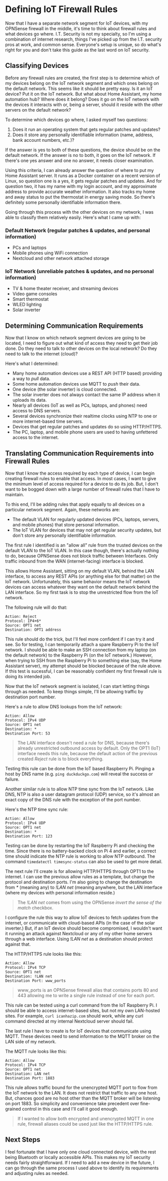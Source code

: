 # Defining IoT Firewall Rules
Now that I have a separate network segment for IoT devices, with my OPNSense firewall in the middle, it's time to think about firewall rules and what devices go where. I.T. Security is not my specialty, so I'm using a combination of internet research, things I've picked up from the I.T. security pros at work, and common sense. Everyone's setup is unique, so do what's right for you and don't take this guide as the last word on IoT security.

## Classifying Devices
Before any firewall rules are created, the first step is to determine which of my devices belong on the IoT network segment and which ones belong on the default network. This seems like it should be pretty easy. Is it an IoT device? Put it on the IoT network. But what about Home Assistant, my home automation hub? Where does it belong? Does it go on the IoT network with the devices it interacts with or, being a server, should it reside with the other servers on the default network?

To determine which devices go where, I asked myself two questions:
1. Does it run an operating system that gets regular patches and updates?
2. Does it store any personally identifiable information (name, address, bank account numbers, etc.)?

If the answer is yes to both of these questions, the device should be on the default network. If the answer is no to both, it goes on the IoT network. If there's one yes answer and one no answer, it needs closer examination.

Using this criteria, I can already answer the question of where to put my Home Assistant server. It runs as a Docker container on a recent version of Linux, so question one is a yes, it gets regular patches and updates. And for question two, it has my name with my login account, and my approximate address to provide accurate weather information. It also tracks my home and away status to put the thermostat in energy saving mode. So there's definitely some personally identifiable information there.

Going through this process with the other devices on my network, I was able to classify them relatively easily. Here's what I came up with:

### Default Network (regular patches & updates, and personal information)
* PCs and laptops
* Mobile phones uing WiFi connection
* Nextcloud and other network attached storage

### IoT Network (unreliable patches & updates, and no personal information)
* TV & home theater receiver, and streaming devices
* Video game consoles
* Smart thermostat
* WLED lighting
* Solar inverter

## Determining Communication Requirements
Now that I know on which network segment devices are going to be located, I need to figure out what kind of access they need to get their job done. Do they need to talk to other devices on the local network? Do they need to talk to the internet (cloud)?

Here's what I determined:
* Many home automation devices use a REST API (HTTP based) providing a way to _pull_ data.
* Some home automation devices use MQTT to _push_ their data.
* One device (the solar inverter) is cloud connected.
* The solar inverter does not always contact the same IP address when it uploads its data.
* Nearly all devices (IoT as well as PCs, laptops, and phones) need access to DNS servers.
* Several devices synchronize their realtime clocks using NTP to one or more internet-based time servers.
* Devices that get regular patches and updates do so using HTTP/HTTPS.
* The PC, laptop, and mobile phone users are used to having unfettered access to the internet.

## Translating Communication Requirements into Firewall Rules
Now that I know the access required by each type of device, I can begin creating firewall rules to enable that access. In most cases, I want to give the minimum level of access required for a device to do its job. But, I don't want to be bogged down with a large number of firewall rules that I have to maintain.

To this end, I'll be adding rules that apply equally to all devices on a particular network segment. Again, these networks are:
* The default VLAN for regularly updated devices (PCs, laptops, servers, and mobile phones) that store personal information.
* The IoT VLAN for devices that may not get regular security updates, but don't store any personally identifiable information.

The first rule I identified is an "allow all" rule from the trusted devices on the default VLAN to the IoT VLAN. In this case though, there's actually nothing to do, because OPNSense does not block traffic between Interfaces. Only traffic inbound from the WAN (internet-facing) interface is blocked.

This allows Home Assistant, sitting on my default VLAN, behind the LAN interface, to access any REST APIs (or anything else for that matter) on the IoT network. Unfortunately, this same behavior means the IoT network devices can access whatever they want on the default network behind the LAN interface. So my first task is to stop the unrestricted flow from the IoT network.

The following rule will do that:
```
Action: Reject
Protocol: IP4+6*
Source: OPT1 net
Destination: OPT1 address
```

This rule should do the trick, but I'll feel more confident if I can try it and see. So for testing, I can temporarily attach a spare Raspberry Pi to the IoT network. I should be able to make an SSH connection from my laptop (on the default network) to the Raspberry Pi (on the IoT network.) However, when trying to SSH from the Raspberry Pi to something else (say, the Home Assistant server), my attempt should be blocked because of the rule above. If this test is sucessful, I can be reasonably confident my first firewall rule is doing its intended job.

Now that the IoT network segment is isolated, I can start letting things through as needed. To keep things simple, I'll be allowing traffic by destination port number.

Here's a rule to allow DNS lookups from the IoT network:
```
Action: Allow
Protocol: IPv4 UDP 
Source: OPT1 net
Destination: *
Destination Port: 53
```

>The LAN interface doesn't need a rule for DNS, because there's already unrestricted outbound access by default. Only the OPT1 (IoT) interface needs this rule, because the default action of the previous created _Reject_ rule is to block everything.

Testing this rule can be done from the IoT based Raspberry Pi. Pinging a host by DNS name (e.g. `ping duckduckgo.com`) will reveal the success or failure.

Another similar rule is to allow NTP time sync from the IoT network. Like DNS, NTP is also a user datagram protocol (UDP) service, so it's almost an exact copy of the DNS rule with the exception of the port number.

Here's the NTP time sync rule:
```
Action: Allow
Protocol: IPv4 UDP 
Source: OPT1 net
Destination: *
Destination Port: 123
```

Testing can be done by restarting the IoT Raspberry Pi and checking the time. Since there is no battery-backed clock on Pi 4 and earlier, a correct time should indicate the NTP rule is working to allow NTP outbound. The command `timedatectl timesync-status` can also be used to get more detail.

The next rule I'll create is for allowing HTTP/HTTPS through OPT1 to the internet. I can use the previous allow rules as a template, but change the protocol and destination ports. I'm also going to change the destination from _*_ (meaning any) to _!LAN net_ (meaning anywhere, but the LAN interface (where my devices with personal information reside.)

>The _!LAN net_ comes from using the OPNSense _invert the sense of the match_ checkbox.

I configure the rule this way to allow IoT devices to fetch updates from the internet, or communicate with cloud-based APIs (in the case of the solar inverter.) But, if an IoT device should become compromised, I wouldn't want it running an attack against Nextcloud or any of my other home servers through a web interface. Using _!LAN net_ as a destination should protect against that.

The HTTP/HTTPS rule looks like this:
```
Action: Allow
Protocol: IPv4 TCP 
Source: OPT1 net
Destination: !LAN net
Destination Port: www_ports
```

>www_ports is an OPNSense firewall alias that contains ports 80 and 443 allowing me to write a single rule instead of one for each port.

This rule can be tested using a curl command from the IoT Raspberry Pi. I should be able to access internet-based sites, but not my own LAN-hosted sites. For example, `curl icanhazip.com` should work, while any curl command directed at my internal Nextcloud server should fail.

The last rule I have to create is for IoT devices that communicate using MQTT. These devices need to send information to the MQTT broker on the LAN side of my network.

The MQTT rule looks like this:
```
Action: Allow
Protocol: IPv4 TCP 
Source: OPT1 net
Destination: LAN net
Destination Port: 1883
```

This rule allows traffic bound for the unencrypted MQTT port to flow from the IoT network to the LAN. It does not restrict that traffic to any one host. But, chances good are no host other than the MQTT broker will be listening on port 1883. So simplicity and convenience take precedent over fine-grained control in this case and I'll call it good enough.

>If I wanted to allow both encrypted and unencrypted MQTT in one rule, firewall aliases could be used just like the HTTP/HTTPS rule.

## Next Steps
I feel fortunate that I have only one cloud connected device, with the rest being Bluetooth or locally accessible APIs. This makes my IoT security needs fairly straightforward. If I need to add a new device in the future, I can go through the same process I used above to identify its requirements and adjusting rules as needed.
